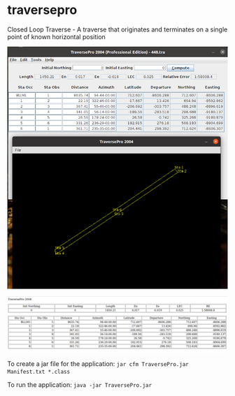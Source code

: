 # traversepro
Closed Loop Traverse - A traverse that originates and terminates on a single point of known horizontal position

![](traversepro-01.png)

![](html-output.png)

To create a jar file for the application:
`jar cfm TraversePro.jar Manifest.txt *.class`

To run the application:
`java -jar TraversePro.jar `
